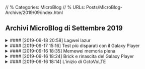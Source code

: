 // % Categories: MicroBlog
// % URLs: Posts/MicroBlog-Archive/2019/09/index.html

## Archivi MicroBlog di Settembre 2019

<div markdown="1" class="BorderBoxContainer NoImgCenter Img36 ImgSidePadding">

<details markdown="1"><summary>
#### [2019-09-18 20:58] Lagwei lazur </summary>
> A.y&#x3A; ooooo  
> ![Foto del Huawei di A.y, che sembra emettere un laser viola dal sensore di prossimità.]([staticoso:Folder:Assets:AbsoluteRoot]/Media/Misc/A.y-Huawei-Laser.avif)

> Octt&#x3A; cosa ezere quel lazur viola  

> Octt&#x3A;  i misteri del lagwei  

[...]
{: .Center }

> A.y&#x3A; esere sensore di prossimità  

> A.y&#x3A; se tu spaca vetro sopra quelo  
> ![Sticker di un violinista che suona. In questo contesto di chat sottintende qualcosa di finito male.]([staticoso:Folder:Assets:AbsoluteRoot]/Media/Stickers/Violin.avif)

> A.y&#x3A; lo so per esperienza  
> &#xA0; no non è vero
</details>

<details markdown="1"><summary>
#### [2019-09-17 15:16] Test più disparati con il Galaxy Player </summary>
> &#x3A; Good Lagsung  
> ![Foto del Galaxy Player, che mostra il canale Telegram in Plus Messenger.]([staticoso:Folder:Assets:AbsoluteRoot]/Media/Galaxy-Player-3.6/Galaxy-Player-3.6-OctoVoLTE.avif)

> &#x3A; 512 MB di RAM e gira meglio del Lagwei  
> ![Schermata "RAM" in "Gestione Attività" del Galaxy Player. Sono indicati 215 MB su 488 MB di RAM occupati.]([staticoso:Folder:Assets:AbsoluteRoot]/Media/Galaxy-Player-3.6/Galaxy-Player-3.6-Task-Manager-RAM.avif)

> &#x3A; Ora proviamo l'emulatore del N64 e del DS, così esplode 

[...]
{: .Center }

> &#x3A; Eeee i giochi del DS girano meglio su un Android di 8 anni fa che sul mio PC [l'Android in questo caso è ARMv7, mentre il PC è x86_64, ndr], perfetto  
> <video controls><source src="[staticoso:Folder:Assets:AbsoluteRoot]/Media/Galaxy-Player-3.6/GP3.6-Pokemon-Platino.webm" type="video/webm">Pokemon Platino</video>

> **[Sondaggio]** Devo provare del DS come prossimo gioco

> | Totale                     | 3 |
> |----------------------------|---|
> | Mario Kart DS              | 2 |
> | Pokemon B/W 2              | 0 |
> | Animal Crossing Wild World | 0 |
> | Super Mario 64 DS          | 1 |

> &#x3A; OK mi hanno detto su gruppi di provare Mario 64, quindi provo sia Mario Kart sia Mario 64 

[...]
{: .Center }

> &#x3A; Ho trovato una cosa nella memoria del lag  
> ![Schermata di una cartella, con dentro i file di un NANDroid backup del Galaxy Player risalente al 2017-12-09.]([staticoso:Folder:Assets:AbsoluteRoot]/Media/Galaxy-Player-3.6/CWM-Backup-2017-12-09.avif)

> &#x3A; Ecco un motivo per cui le nuove versioni di Android fanno schifo [gestiscono il collegamento come memoria USB peggio di Android 2.3, ndr]  
> ![Foto del Galaxy Player che mostra la schermata "Archivio USB in uso".]([staticoso:Folder:Assets:AbsoluteRoot]/Media/Galaxy-Player-3.6/Galaxy-Player-3.6-Archivio-USB.avif)  
> &#x3A; In realtà ce ne sono tanti, poi ne parleremo

> &#x3A; E ora testiamo gli altri giochi

[...]
{: .Center }

> &#x3A; Super Mario 64 DS  
> <video controls><source src="[staticoso:Folder:Assets:AbsoluteRoot]/Media/Galaxy-Player-3.6/GP3.6-SM6464DS.webm" type="video/webm">Super Mario 64 DS</video>

> &#x3A; Mario Kart DS  
> <video controls><source src="[staticoso:Folder:Assets:AbsoluteRoot]/Media/Galaxy-Player-3.6/GP3.6-MKDS.webm" type="video/webm">Mario Kart DS</video>

> &#x3A; Allora, vorrei registrare altri giochi ma il Memewei è rotto e, nonostante abbia cancellato i video di prima, dice che non ho memoria

> &#x3A; Ah si giusto, questo Huameme lo ho da solo un anno e mezzo, ma ci sono MOOOLTE cose di cui parlare che lo riguardano

> &#x3A; Ora arrivano degli screen dell'emulatore del N64  
> &#x3A; Non ho registrato ma il framerate dei giochi era sempre stabile e giocabile.. purtroppo i giochi non sono tanto giocabili, ma soltanto perchè ci sono gravi glitch grafici  
> &#x3A; Credo sia colpa dell'emulatore che è vecchio (purtroppo su Android 2.3.6 non posso fare molto)

> ![Schermata di Mario Kart 64 emulato sul Galaxy Player.]([staticoso:Folder:Assets:AbsoluteRoot]/Media/Galaxy-Player-3.6/N64/Mario-Kart-64/GP3.6-MK64-0.avif)  
> ![Schermata di Mario Kart 64 emulato sul Galaxy Player.]([staticoso:Folder:Assets:AbsoluteRoot]/Media/Galaxy-Player-3.6/N64/Mario-Kart-64/GP3.6-MK64-1.avif)  
> ![Schermata di Mario Kart 64 emulato sul Galaxy Player.]([staticoso:Folder:Assets:AbsoluteRoot]/Media/Galaxy-Player-3.6/N64/Mario-Kart-64/GP3.6-MK64-2.avif)  
> ![Schermata di Mario Kart 64 emulato sul Galaxy Player.]([staticoso:Folder:Assets:AbsoluteRoot]/Media/Galaxy-Player-3.6/N64/Mario-Kart-64/GP3.6-MK64-3.avif)  

> ![Schermata di Super Mario 64 emulato sul Galaxy Player.]([staticoso:Folder:Assets:AbsoluteRoot]/Media/Galaxy-Player-3.6/N64/Super-Mario-64/GP3.6-SM64-0.avif)  
> ![Schermata di Super Mario 64 emulato sul Galaxy Player.]([staticoso:Folder:Assets:AbsoluteRoot]/Media/Galaxy-Player-3.6/N64/Super-Mario-64/GP3.6-SM64-1.avif)  
> ![Schermata di Super Mario 64 emulato sul Galaxy Player.]([staticoso:Folder:Assets:AbsoluteRoot]/Media/Galaxy-Player-3.6/N64/Super-Mario-64/GP3.6-SM64-2.avif)  

> ![Schermata di Wave Race 64 emulato sul Galaxy Player.]([staticoso:Folder:Assets:AbsoluteRoot]/Media/Galaxy-Player-3.6/N64/Wave-Race-64/GP3.6-WR64-0.avif)  
> ![Schermata di Wave Race 64 emulato sul Galaxy Player.]([staticoso:Folder:Assets:AbsoluteRoot]/Media/Galaxy-Player-3.6/N64/Wave-Race-64/GP3.6-WR64-1.avif)  
> ![Schermata di Wave Race 64 emulato sul Galaxy Player.]([staticoso:Folder:Assets:AbsoluteRoot]/Media/Galaxy-Player-3.6/N64/Wave-Race-64/GP3.6-WR64-2.avif)  
> ![Schermata di Wave Race 64 emulato sul Galaxy Player.]([staticoso:Folder:Assets:AbsoluteRoot]/Media/Galaxy-Player-3.6/N64/Wave-Race-64/GP3.6-WR64-3.avif)  

> &#x3A; Gli screen li ho fatti direttamente sul Lagsung con una app

> &#x3A; Adesso arriva anche il video di qualche gioco vah

> &#x3A; A parte Zelda che ho provato ora, gli altri giochi hanno un framerate stabile se vedete, nice, un Lagsung di 8 anni fa si sta riscattando.  
> &#x3A; Vi avverto che ci potrebbe essere un trigger epilettico quando avvio quake 2 eh xd  
> <video controls><source src="[staticoso:Folder:Assets:AbsoluteRoot]/Media/Galaxy-Player-3.6/N64/GP3.6-N64-Misc.webm" type="video/webm">N64</video>

> &#x3A; Vabbè per ora basta test sul Lagsung
</details>

<details markdown="1"><summary>
#### [2019-09-16 18:35] Memewei memoria piena </summary>
> !["Schermata del P9 Lite Mini che dice che la memoria è quasi piena e ciò rallenterebbe il dispositivo."]([staticoso:Folder:Assets:AbsoluteRoot]/Media/P9-Lite-Mini/Memewei-Memoria-Piena.avif)

> &#x3A; Il Memewei si dimostra valido kek

> &#x3A; Vaffanculo un giorno sto coso lo spacco

> &#x3A; A parte che è già tipo piegato, perché ha preso tante volte le botte perché faceva il meme

> &#x3A; Ma il Lagsoong può avere anche solo 1 KB libero e non rompe con popup cinesi

Qui un po' di contesto è doveroso: questo schifo di smartphone, quando ha tipo solo ~100 MB liberi sulla memoria interna, fa uscire circa ogni 3 minuti questo popup, che fastidioso è dire poco. E credetemi, è facile riempire la memoria di uno smartphone con Android 7 che, tolto lo spazio occupato dai componenti di sistema, ha solo 7,5 GB di spazio disponibile all'utente.
</details>

<details markdown="1"><summary>
#### [2019-09-16 18:24] Brick e rinascita del Galaxy Player </summary>
> &#x3A; Allora, come saprete oggi ho sbrickato il Lagsung, e la memoria interna non si è formattata

> &#x3A; Ciò significa che ho trovato mondi [di Minecraft, ndr] risalenti al 2013 e oltre, che non ricordavo esistessero

> &#x3A; A 10 iscritti vedrete i mondi

[...]
{: .Center }

> &#x3A; Ah, la tastiera del vecchio Lagsung ha una cosa bella

> &#x3A; Non ha quelle emoji tossiche perché ha di meglio  
> &#xA0; MOLTO MEGLIO  
> ![Foto del Galaxy Player che mostra la app di note, con aperta la tastiera sulla scheda delle emoticon, che sono nel vecchio stile a simboli, non emoji.]([staticoso:Folder:Assets:AbsoluteRoot]/Media/Galaxy-Player-3.6/Galaxy-Player-3.6-Notepad-Emoticon-Keyboard.avif)

[...]
{: .Center }

> &#x3A; Ok, ora vi dirò la storia dettagliata del Lagsung briccato, e ora sistemato perché  
> &#xA0; Ora scoprirete perché

> &#x3A; Allora  
> &#xA0; Il lag in questione è il Galaxy Player 3.6  
> &#xA0; Aka un S1 più sottile e senza parte telefonica

> &#x3A; Cosa è accaduto

> &#x3A; Un anno fa, visto che il mio cervello lagga, mi passa in mente "ei ma perke non metto una custom rom??!1!1!"  
> &#xA0; E quindi ho messo una custom ROM, che era pure brutta  
> &#xA0; Tre ore dopo volevo toglierla, perché il WiFi era rotto

> &#x3A; Quindi che faccio  
> &#xA0; Preparo Odin, cerco la ROM stock e flasho  
> &#xA0; Non si capisce perché (cioè, lo so perché, perché Odin è un programma stronzo che a tradimento se gli va ti bricca il telefono) verso la fine [del processo di flash, ndr] si blocca, non va avanti  
> &#xA0; Ho lasciato il coso lì attaccato quasi mezz'ora e non andava, quindi stacco

> &#x3A; Lo riaccendo e  
> ![Sticker distorto di Kanna e Tohru (due loli drago) che leggono un libro chiamato "Am I retarded?".]([staticoso:Folder:Assets:AbsoluteRoot]/Media/Stickers/Lolis-Reading-Am-I-Retarded-Book.avif)

> &#x3A; Si, perché c'era una bella schermata che diceva   
> ![Foto del Galaxy Player che, sul bootloader, mostra un triangolo di avvertimento e la scritta "Firmware update encountered an issue. Please select recovery mode in Kies & try again.".]([staticoso:Folder:Assets:AbsoluteRoot]/Media/Galaxy-Player-3.6/Galaxy-Player-3.6-Softbrick-Bootloader.avif)

> &#x3A; E quindi, niente, io visto che ho la segatura nel cervello, per letteralmente quasi un anno ho creduto fosse la mia ROM corrotta, perché anche se riflashavo dava sempre errore alla fine, e letteralmente per un anno ho perso tempo a cercare altre ROM inutilmente

> &#x3A; Ah e, ovviamente ho provato a collegare a Kies semplicemente, ma non riconosceva il telefono, stava continuamente a caricare, e se andavo nella recovery mode manuale di Kies mi chiedeva un codice (?)

> &#x3A; Poi proprio l'altro ieri il buon Ashflee mi ha detto che bastava il file PIT giusto e si fixava  
> &#x3A; Io non lo sapevo perché sono laggante

> &#x3A; Quindi oggi trovo il file PIT della versione USA e me ne sbatto del fatto che io ho il Galaxy europeo, metto PIT e flasho ROM USA e  
> &#x3A; E  
> &#x3A; Sta in bootloop perché boh, in /data c'era la segatura e non si montava

> &#x3A; Formatto /data da recovery e il lag si accende, e ora funziona ed è meglio del mio meme

> &#x3A; Però comunque l'archivio interno non si è cancellato, e ci sono tutti i vecchi file  
> &#xA0; Compresi i miei oldissimi mondi di Minecraft

> &#x3A; E niente sar, questo è il Lagsoong di nuovo in vita dopo un anno di coma  
> ![Foto della schermata di blocco del Galaxy Player, con uno sfondo di Astolfo non-canon.]([staticoso:Folder:Assets:AbsoluteRoot]/Media/Galaxy-Player-3.6/Galaxy-Player-3.6-Astolfo-Lockscreen.avif)
</details>

<details markdown="1"><summary>
#### [2019-09-16 18:14] L'inizio di OctoVoLTE </summary>
> &#x3A; Allora, su questo canale ci saranno cose del Lagsung

> &#x3A; E Memewei, ma forse anche Xiaomeme

> &#x3A; Ah e, ovviamente, metodi per avere 🅱oLTE sul telefono

> ![VoLTE]([staticoso:Folder:Assets:AbsoluteRoot]/Media/Misc/phh-VoLTE-JiOwO.avif)

Da questi messaggi ebbe ufficialmente inizio la storia di OctoVoLTE. Di Memewei se n'è parlato lì in questi anni, forse anche troppo; Di metodi per avere VoLTE, non se n'è avuto nemmeno uno, tipo. Sad.
</details>

</div>
